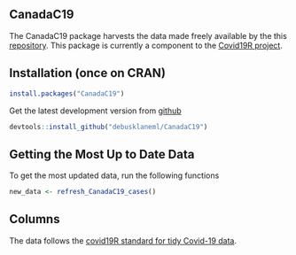 
<!-- README.md is generated from README.Rmd. Please edit that file -->

## CanadaC19

The CanadaC19 package harvests the data made freely available by the
this [repository](https://github.com/ishaberry/Covid19Canada). This
package is currently a component to the [Covid19R
project](https://github.com/Covid19R).

## Installation (once on CRAN)

``` r
install.packages("CanadaC19")
```

Get the latest development version from
[github](https://github.com/debusklaneml/CanadaC19)

``` r
devtools::install_github("debusklaneml/CanadaC19")
```

## Getting the Most Up to Date Data

To get the most updated data, run the following functions

``` r
new_data <- refresh_CanadaC19_cases()
```

## Columns

The data follows the [covid19R standard for tidy Covid-19
data](https://covid19r.github.io/documentation/data-format-standard.html).
